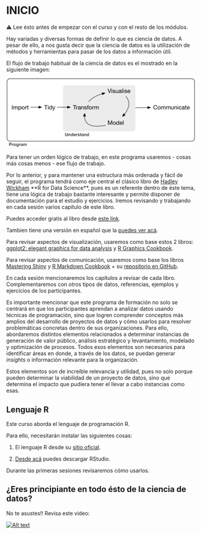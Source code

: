 # INICIO

:warning: Lee ésto antes de empezar con el curso y con el resto de los módulos.

Hay variadas y diversas formas de definir lo que es ciencia de datos. A pesar de ello, a nos gusta decir que la ciencia de datos es la utilización de métodos y herramientas para pasar de los datos a información útil.

El flujo de trabajo habitual de la ciencia de datos es el mostrado en la siguiente imagen:

![](images/data-science%20(1).png)  

Para tener un orden lógico de trabajo, en este programa usaremos - cosas más cosas menos - ese flujo de trabajo.

Por lo anterior, y para mantener una estructura más ordenada y fácil de seguir, el programa tendrá como eje central el clásico libro de [Hadley Wickham](http://hadley.nz/) \*\*R for Data Science\*\*, pues es un referente dentro de éste tema, tiene una lógica de trabajo bastante interesante y permite disponer de documentación para el estudio y ejercicios. Iremos revisando y trabajando en cada sesión varios capítulo de este libro.

Puedes acceder gratis al libro desde [este link](https://r4ds.had.co.nz/index.html).

Tambien tiene una versión en español que la [puedes ver acá](https://es.r4ds.hadley.nz/).

Para revisar aspectos de visualización, usaremos como base estos 2 libros: [ggplot2: elegant graphics for data analysis](https://ggplot2-book.org/) y [R Graphics Cookbook](https://r-graphics.org/).

Para revisar aspectos de comunicación, usaremos como base los libros [Mastering Shiny](https://mastering-shiny.org/index.html) y [R Markdown Cookbook](https://bookdown.org/yihui/rmarkdown-cookbook/) + su [repositorio en GitHub](https://github.com/rstudio/rmarkdown).

En cada sesión mencionaremos los capítulos a revisar de cada libro. Complementaremos con otros tipos de datos, referencias, ejemplos y ejercicios de los participantes.

Es importante mencionar que este programa de formación no solo se centrará en que los participantes aprendan a analizar datos usando técnicas de programación, sino que logren comprender conceptos más amplios del desarrollo de proyectos de datos y cómo usarlos para resolver problemáticas concretas dentro de sus organizaciones. Para ello, abordaremos distintos elementos relacionados a determinar instancias de generación de valor público, análisis estratégico y levantamiento, modelado y optimización de procesos. Todos esos elementos son necesarios para identificar áreas en donde, a través de los datos, se puedan generar *insights* o información relevante para la organización.

Estos elementos son de increíble relevancia y utilidad, pues no solo porque pueden determinar la viabilidad de un proyecto de datos, sino que determina el impacto que pudiera tener el llevar a cabo instancias como esas.

## Lenguaje R

Este curso aborda el lenguaje de programación R.

Para ello, necesitarán instalar las siguientes cosas:

1.  El lenguaje R desde su [sitio oficial](https://cran.r-project.org/).

2.  [Desde acá](https://www.rstudio.com/products/rstudio/) puedes descargar RStudio.

Durante las primeras sesiones revisaremos cómo usarlos.


## ¿Eres principiante en todo ésto de la ciencia de datos?

No te asustes!!
Revisa este video:

[![Alt text](https://img.youtube.com/vi/imNaCay0E2w/0.jpg)](https://www.youtube.com/watch?v=imNaCay0E2w)
